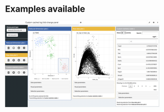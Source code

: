 
# Examples available

![Custom cached log fold-change table][cachedFoldChageTable]

[cachedFoldChageTable]: table_cachedFoldChange/Screenshot.png "Custom cached log fold-change table"

